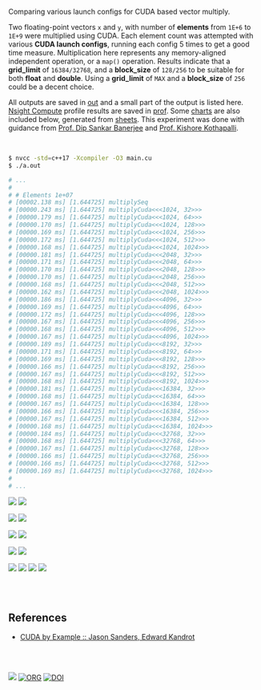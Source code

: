 Comparing various launch configs for CUDA based vector multiply.

Two floating-point vectors `x` and `y`, with number of **elements** from `1E+6` to `1E+9` were multiplied using CUDA. Each element count was attempted with various **CUDA launch configs**, running each config 5 times to get a good time measure. Multiplication here represents any memory-aligned independent operation, or a `map()` operation. Results indicate that a **grid_limit** of `16384/32768`, and a **block_size** of `128/256` to be suitable for both **float** and **double**. Using a **grid_limit** of `MAX` and a **block_size** of `256` could be a decent choice.

All outputs are saved in [out](out/) and a small part of the output is listed here. [Nsight Compute] profile results are saved in [prof](prof/). Some [charts] are also included below, generated from [sheets]. This experiment was done with guidance from [Prof. Dip Sankar Banerjee] and [Prof. Kishore Kothapalli].

<br>

```bash
$ nvcc -std=c++17 -Xcompiler -O3 main.cu
$ ./a.out

# ...
#
# # Elements 1e+07
# [00002.138 ms] [1.644725] multiplySeq
# [00000.243 ms] [1.644725] multiplyCuda<<<1024, 32>>>
# [00000.179 ms] [1.644725] multiplyCuda<<<1024, 64>>>
# [00000.170 ms] [1.644725] multiplyCuda<<<1024, 128>>>
# [00000.169 ms] [1.644725] multiplyCuda<<<1024, 256>>>
# [00000.172 ms] [1.644725] multiplyCuda<<<1024, 512>>>
# [00000.168 ms] [1.644725] multiplyCuda<<<1024, 1024>>>
# [00000.181 ms] [1.644725] multiplyCuda<<<2048, 32>>>
# [00000.171 ms] [1.644725] multiplyCuda<<<2048, 64>>>
# [00000.170 ms] [1.644725] multiplyCuda<<<2048, 128>>>
# [00000.170 ms] [1.644725] multiplyCuda<<<2048, 256>>>
# [00000.168 ms] [1.644725] multiplyCuda<<<2048, 512>>>
# [00000.162 ms] [1.644725] multiplyCuda<<<2048, 1024>>>
# [00000.186 ms] [1.644725] multiplyCuda<<<4096, 32>>>
# [00000.169 ms] [1.644725] multiplyCuda<<<4096, 64>>>
# [00000.172 ms] [1.644725] multiplyCuda<<<4096, 128>>>
# [00000.167 ms] [1.644725] multiplyCuda<<<4096, 256>>>
# [00000.168 ms] [1.644725] multiplyCuda<<<4096, 512>>>
# [00000.167 ms] [1.644725] multiplyCuda<<<4096, 1024>>>
# [00000.189 ms] [1.644725] multiplyCuda<<<8192, 32>>>
# [00000.171 ms] [1.644725] multiplyCuda<<<8192, 64>>>
# [00000.169 ms] [1.644725] multiplyCuda<<<8192, 128>>>
# [00000.166 ms] [1.644725] multiplyCuda<<<8192, 256>>>
# [00000.167 ms] [1.644725] multiplyCuda<<<8192, 512>>>
# [00000.168 ms] [1.644725] multiplyCuda<<<8192, 1024>>>
# [00000.181 ms] [1.644725] multiplyCuda<<<16384, 32>>>
# [00000.168 ms] [1.644725] multiplyCuda<<<16384, 64>>>
# [00000.167 ms] [1.644725] multiplyCuda<<<16384, 128>>>
# [00000.166 ms] [1.644725] multiplyCuda<<<16384, 256>>>
# [00000.167 ms] [1.644725] multiplyCuda<<<16384, 512>>>
# [00000.168 ms] [1.644725] multiplyCuda<<<16384, 1024>>>
# [00000.184 ms] [1.644725] multiplyCuda<<<32768, 32>>>
# [00000.168 ms] [1.644725] multiplyCuda<<<32768, 64>>>
# [00000.167 ms] [1.644725] multiplyCuda<<<32768, 128>>>
# [00000.166 ms] [1.644725] multiplyCuda<<<32768, 256>>>
# [00000.166 ms] [1.644725] multiplyCuda<<<32768, 512>>>
# [00000.169 ms] [1.644725] multiplyCuda<<<32768, 1024>>>
#
# ...
```

[![](https://i.imgur.com/bGUUPot.gif)][sheetp]
[![](https://i.imgur.com/eLQ7XpP.gif)][sheetp]

[![](https://i.imgur.com/IagoPuk.gif)][sheetp]
[![](https://i.imgur.com/4L394Vk.gif)][sheetp]

[![](https://i.imgur.com/tCUuW0a.gif)][sheetp]
[![](https://i.imgur.com/tZaV8K6.gif)][sheetp]

[![](https://i.imgur.com/U6jbPeH.gif)][sheetp]
[![](https://i.imgur.com/mpjbvkK.gif)][sheetp]

[![](https://i.imgur.com/TVSzgPr.png)][sheetp]
[![](https://i.imgur.com/edMTlIA.png)][sheetp]
[![](https://i.imgur.com/g5oxQ1H.png)][sheetp]
[![](https://i.imgur.com/1Jyepy2.png)][sheetp]

<br>
<br>


## References

- [CUDA by Example :: Jason Sanders, Edward Kandrot](https://www.slideshare.net/SubhajitSahu/cuda-by-example-notes)

<br>
<br>

[![](https://i.imgur.com/lRwvZLe.png)](https://www.youtube.com/watch?v=vTdodyhhjww)
[![ORG](https://img.shields.io/badge/org-puzzlef-green?logo=Org)](https://puzzlef.github.io)
[![DOI](https://zenodo.org/badge/375073607.svg)](https://zenodo.org/badge/latestdoi/375073607)

[Prof. Dip Sankar Banerjee]: https://sites.google.com/site/dipsankarban/
[Prof. Kishore Kothapalli]: https://cstar.iiit.ac.in/~kkishore/
[Nsight Compute]: https://developer.nvidia.com/nsight-compute
[charts]: https://photos.app.goo.gl/xorYb1MZSNqxUgNy7
[sheets]: https://docs.google.com/spreadsheets/d/1fWcVNQbANgiNepryktAsIWUHCNiAi-Yf1qQyiLsTJio/edit?usp=sharing
[sheetp]: https://docs.google.com/spreadsheets/d/e/2PACX-1vQ5RS676pMmWtXRj0AaPSkBDdFHZWTEDgyMJGDq2mdSz7GfWektVErY130Y84eTAxuCMDGogdvLEzyZ/pubhtml
